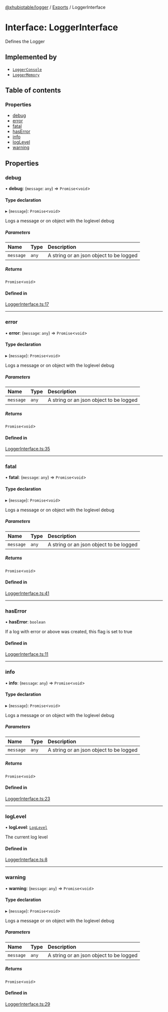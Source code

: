 [@xhubiotable/logger](../README.md) / [Exports](../modules.md) / LoggerInterface

# Interface: LoggerInterface

Defines the Logger

## Implemented by

- [`LoggerConsole`](../classes/LoggerConsole.md)
- [`LoggerMemory`](../classes/LoggerMemory.md)

## Table of contents

### Properties

- [debug](LoggerInterface.md#debug)
- [error](LoggerInterface.md#error)
- [fatal](LoggerInterface.md#fatal)
- [hasError](LoggerInterface.md#haserror)
- [info](LoggerInterface.md#info)
- [logLevel](LoggerInterface.md#loglevel)
- [warning](LoggerInterface.md#warning)

## Properties

### debug

• **debug**: (`message`: `any`) => `Promise`<`void`\>

#### Type declaration

▸ (`message`): `Promise`<`void`\>

Logs a message or on object with the loglevel debug

##### Parameters

| Name | Type | Description |
| :------ | :------ | :------ |
| `message` | `any` | A string or an json object to be logged |

##### Returns

`Promise`<`void`\>

#### Defined in

[LoggerInterface.ts:17](https://github.com/xhubioTable/logger/blob/775ef83/src/LoggerInterface.ts#L17)

___

### error

• **error**: (`message`: `any`) => `Promise`<`void`\>

#### Type declaration

▸ (`message`): `Promise`<`void`\>

Logs a message or on object with the loglevel debug

##### Parameters

| Name | Type | Description |
| :------ | :------ | :------ |
| `message` | `any` | A string or an json object to be logged |

##### Returns

`Promise`<`void`\>

#### Defined in

[LoggerInterface.ts:35](https://github.com/xhubioTable/logger/blob/775ef83/src/LoggerInterface.ts#L35)

___

### fatal

• **fatal**: (`message`: `any`) => `Promise`<`void`\>

#### Type declaration

▸ (`message`): `Promise`<`void`\>

Logs a message or on object with the loglevel debug

##### Parameters

| Name | Type | Description |
| :------ | :------ | :------ |
| `message` | `any` | A string or an json object to be logged |

##### Returns

`Promise`<`void`\>

#### Defined in

[LoggerInterface.ts:41](https://github.com/xhubioTable/logger/blob/775ef83/src/LoggerInterface.ts#L41)

___

### hasError

• **hasError**: `boolean`

If a log with error or above was created, this flag is set to true

#### Defined in

[LoggerInterface.ts:11](https://github.com/xhubioTable/logger/blob/775ef83/src/LoggerInterface.ts#L11)

___

### info

• **info**: (`message`: `any`) => `Promise`<`void`\>

#### Type declaration

▸ (`message`): `Promise`<`void`\>

Logs a message or on object with the loglevel debug

##### Parameters

| Name | Type | Description |
| :------ | :------ | :------ |
| `message` | `any` | A string or an json object to be logged |

##### Returns

`Promise`<`void`\>

#### Defined in

[LoggerInterface.ts:23](https://github.com/xhubioTable/logger/blob/775ef83/src/LoggerInterface.ts#L23)

___

### logLevel

• **logLevel**: [`LogLevel`](../enums/LogLevel.md)

The current log level

#### Defined in

[LoggerInterface.ts:8](https://github.com/xhubioTable/logger/blob/775ef83/src/LoggerInterface.ts#L8)

___

### warning

• **warning**: (`message`: `any`) => `Promise`<`void`\>

#### Type declaration

▸ (`message`): `Promise`<`void`\>

Logs a message or on object with the loglevel debug

##### Parameters

| Name | Type | Description |
| :------ | :------ | :------ |
| `message` | `any` | A string or an json object to be logged |

##### Returns

`Promise`<`void`\>

#### Defined in

[LoggerInterface.ts:29](https://github.com/xhubioTable/logger/blob/775ef83/src/LoggerInterface.ts#L29)

